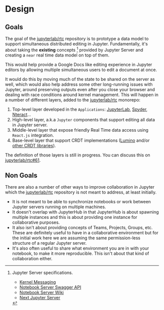 # Design

## Goals

The goal of the [jupyterlab/rtc](https://github.com/jupyterlab/rtc) repository is to prototype a data model to support simultaneous distributed
editing in Jupyter. Fundamentally, it's about taking the **existing** concepts [^f1] provided by Jupyter Server and creating a `near` real time data model on top of them.

This would help provide a Google Docs like editing experience in Jupyter editors by allowing multiple simultaneous users to edit a document at once.

It would do this by moving much of the state to be shared on the server as well, which would also help address some other long-running issues with Jupyter, around preserving outputs even after you close your browser and dealing with race conditions around kernel management. This will happen in a number of different layers, added to the [jupyterlab/rtc](https://github.com/jupyterlab/rtc) monorepo:

1. Top-level layer developed in the `Applications`: [JupyterLab](https://github.com/jupyterlab/jupyterlab), [Spyder](https://www.spyder-ide.org/), [Nteract](https://github.com/nteract/nteract)...
1. High-level layer, a.k.a `Jupyter` components that support editing all data in Jupyter server.
1. Middle-level layer that expose friendly Real Time data access using `React.js` integration.
1. Base-level layer that support CRDT implementations ([Lumino](https://github.com/jupyterlab/lumino) and/or [other CRDT libraries](/about-rtc/algorithms#crdt)).

The definition of those layers is still in progress. You can discuss this on [jupyterlab/rtc#61](https://github.com/jupyterlab/rtc/issues/61).

## Non Goals

There are also a number of other ways to improve collaboration in Jupyter which the [jupyterlab/rtc](https://github.com/jupyterlab/rtc) repository is not meant to address, at least initially.

- It is not meant to be able to synchronize notebooks or work between Jupyter servers running on multiple machines.
- It doesn't overlap with JupyterHub in that JupyterHub is about spawning multiple instances and this is about providing one instance for collaborative purposes.
- It also isn't about providing concepts of Teams, Projects, Groups, etc. These are definitely useful to have in a collaborative environment but for the initial work here we are assuming the same permission-less structure of a regular Jupyter server.
- It's also often useful to share what environment you are in with your notebook, to make it more reproducible. This isn't about that kind of collaboration either.

[^f1]: Jupyter Server specifications.

    - [Kernel Messaging](https://jupyter-client.readthedocs.io/en/stable/messaging.html)
    - [Notebook Server Swagger API](http://petstore.swagger.io/?url=https://raw.githubusercontent.com/jupyter/notebook/master/notebook/services/api/api.yaml)
    - [Notebook Server Wiki](https://github.com/jupyter/jupyter/wiki/Jupyter-Notebook-Server-API)
    - [Next Jupyter Server](https://jupyter-server.readthedocs.io)
